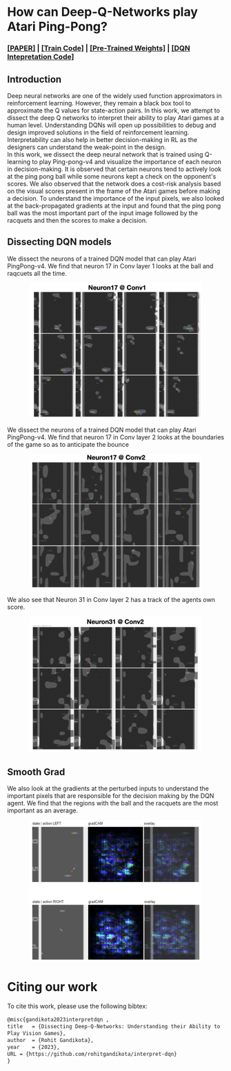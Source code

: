 # How can Deep-Q-Networks play Atari Ping-Pong?
### [[PAPER]](https://github.com/rohitgandikota/interpret-dqn/blob/main/interpret_dqn.pdf)    |    [[Train Code]](https://github.com/rohitgandikota/interpret-dqn/tree/main/train-code)    |    [[Pre-Trained Weights]](https://github.com/rohitgandikota/interpret-dqn/tree/main/models)    |    [[DQN Intepretation Code]](https://github.com/rohitgandikota/interpret-dqn/blob/main/visualize_dqn.ipynb)

## Introduction
Deep neural networks are one of the widely used function approximators in reinforcement learning. However, they remain a black box tool to approximate the Q values for state-action pairs. In this work, we attempt to dissect the deep Q networks to interpret their ability to play Atari games at a human level. Understanding DQNs will open up possibilities to debug and design improved solutions in the field of reinforcement learning. Interpretability can also help in better decision-making in RL as the designers can understand the weak-point in the design. <br>
In this work, we dissect the deep neural network that is trained using Q-learning to play Ping-pong-v4 and visualize the importance of each neuron in decision-making. It is observed that certain neurons tend to actively look at the ping pong ball while some neurons kept a check on the opponent's scores. We also observed that the network does a cost-risk analysis based on the visual scores present in the frame of the Atari games before making a decision. To understand the importance of the input pixels, we also looked at the back-propagated gradients at the input and found that the ping pong ball was the most important part of the input image followed by the racquets and then the scores to make a decision.

## Dissecting DQN models
We dissect the neurons of a trained DQN model that can play Atari PingPong-v4. We find that neuron 17 in Conv layer 1 looks at the ball and raqcuets all the time. 
<div align='center'>
 
<img src = 'images/neuron17_1.png' width=400>
</div>


We dissect the neurons of a trained DQN model that can play Atari PingPong-v4. We find that neuron 17 in Conv layer 2 looks at the boundaries of the game so as to anticipate the bounce
<div align='center'>
<img src = 'images/neuron17.png' width=400>
</div>

We also see that Neuron 31 in Conv layer 2 has a track of the agents own score.
<div align='center'>
<img src = 'images/neuron31.png' width=400>
</div>

## Smooth Grad

We also look at the gradients at the perturbed inputs to understand the important pixels that are responsible for the decision making by the DQN agent. We find that the regions with the ball and the racquets are the most important as an average.
<div align='center'>
<img src = 'images/grad.png' width=400>
</div>

# Citing our work
To cite this work, please use the following bibtex:

```
@misc{gandikota2023interpretdqn ,
title	= {Dissecting Deep-Q-Networks: Understanding their Ability to Play Vision Games},
author	= {Rohit Gandikota},
year	= {2023},
URL	= {https://github.com/rohitgandikota/interpret-dqn}
}
```
